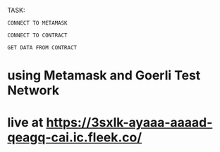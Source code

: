 
TASK:

	CONNECT TO METAMASK

	CONNECT TO CONTRACT

	GET DATA FROM CONTRACT

# using Metamask and Goerli Test Network 

# live at https://3sxlk-ayaaa-aaaad-qeagq-cai.ic.fleek.co/
